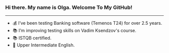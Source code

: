 ### Hi there. My name is Olga. Welcome To My GitHub! 

******

- 💰 I’ve been testing Banking software (Temenos T24) for over 2.5 years.
- 📚 I’m improving testing skills on Vadim Ksendzov's course.
- 📚 ISTQB certified.
- 📗 Upper Intermediate English.

